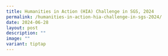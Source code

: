 ```yaml
---
title: Humanities in Action (HIA) Challenge in SGS, 2024
permalink: /humanities-in-action-hia-challenge-in-sgs-2024/
date: 2024-06-28
layout: post
description: ""
image: ""
variant: tiptap
---
```

